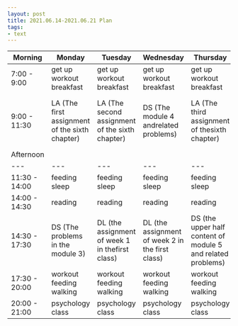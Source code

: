 ```yaml
---
layout: post
title: 2021.06.14-2021.06.21 Plan
tags:
- text
---
```


| Morning  | Monday | Tuesday | Wednesday  | Thursday  | Friday  | Saturday  | Sunday  |
|---|---|---|---|---|---|---|---|
| 7:00 - 9:00  | get up workout breakfast | get up workout breakfast | get up workout breakfast | get up workout breakfast | get up workout breakfast | get up workout breakfast | get up workout breakfast |
| 9:00 - 11:30 | LA (The first assignment of the sixth chapter) | LA (The second assignment of the sixth chapter) | DS (The module 4 andrelated problems) | LA (The third assignment of thesixth chapter) | LA (The forth assignment of the sixth chapter) | DS (the below half content of module 5 and related problems) | do something I like |
| Afternoon  |   |   |   |   |   |   |   |
|---|---|---|---|---|---|---|---|
| 11:30 - 14:00  | feeding sleep | feeding sleep | feeding sleep | feeding sleep | feeding sleep | feeding sleep | feeding sleep |
| 14:00 - 14:30  | reading | reading | reading | reading | reading | reading | reading |
| 14:30 - 17:30  | DS (The problems in the module 3) | DL (the assignment of week 1 in thefirst class) | DL (the assignment of week 2 in the first class) | DS (the upper half content of module 5 and related problems) | DL (the assignment of week 3 in the first class) | DL (the assignmentof week 4 in the first class) | do something I like |
| 17:30 - 20:00  | workout feeding walking | workout feeding walking  | workout feeding walking | workout feeding walking | workout feeding walking | workout feeding walking | workout feeding walking |
| 20:00 - 21:00  | psychology class | psychology class | psychology class | psychology class | psychology class | psychology class | psychology class |